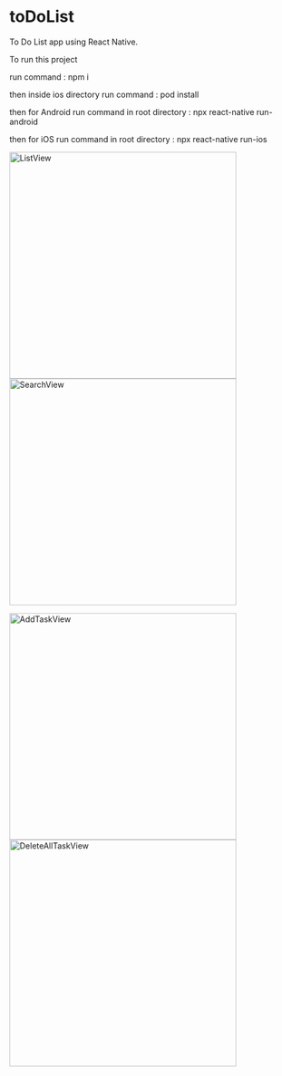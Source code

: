 # toDoList
To Do List app using React Native.


To run this project 

run command : npm i

then inside ios directory run command : pod install

then for Android run command in root directory : npx react-native run-android

then for iOS run command in root directory : npx react-native run-ios

<img width="400" alt="ListView" src="https://user-images.githubusercontent.com/50012011/150655264-df984f45-f299-4390-9d77-9fdf4925de00.PNG"><img width="400" alt="SearchView" src="https://user-images.githubusercontent.com/50012011/150655272-bd234f03-6a1f-4d00-a304-0e644bc8b3c4.PNG">

<img width="400" alt="AddTaskView" src="https://user-images.githubusercontent.com/50012011/150655454-36a3ad98-0ad8-456b-bc39-dc1dc69b756f.PNG"><img width="400" alt="DeleteAllTaskView" src="https://user-images.githubusercontent.com/50012011/150655451-283e5f25-ce1b-4fe0-b3ff-8efe2a5497cf.PNG">
